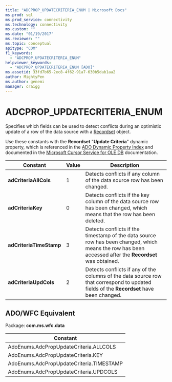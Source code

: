 ```yaml
---
title: "ADCPROP_UPDATECRITERIA_ENUM | Microsoft Docs"
ms.prod: sql
ms.prod_service: connectivity
ms.technology: connectivity
ms.custom: ""
ms.date: "01/19/2017"
ms.reviewer: ""
ms.topic: conceptual
apitype: "COM"
f1_keywords: 
  - "ADCPROP_UPDATECRITERIA_ENUM"
helpviewer_keywords: 
  - "ADCPROP_UPDATECRITERIA_ENUM [ADO]"
ms.assetid: 33fd7b65-2ec8-4f62-91a7-630b5dab1aa2
author: MightyPen
ms.author: genemi
manager: craigg
---
```

# ADCPROP_UPDATECRITERIA_ENUM
Specifies which fields can be used to detect conflicts during an optimistic update of a row of the data source with a [Recordset](../../../ado/reference/ado-api/recordset-object-ado.md) object.  
  
 Use these constants with the **Recordset** "**Update Criteria**" dynamic property, which is referenced in the [ADO Dynamic Property Index](../../../ado/reference/ado-api/ado-dynamic-property-index.md) and documented in the [Microsoft Cursor Service for OLE DB](../../../ado/guide/appendixes/microsoft-cursor-service-for-ole-db-ado-service-component.md) documentation.  
  
|Constant|Value|Description|  
|--------------|-----------|-----------------|  
|**adCriteriaAllCols**|1|Detects conflicts if any column of the data source row has been changed.|  
|**adCriteriaKey**|0|Detects conflicts if the key column of the data source row has been changed, which means that the row has been deleted.|  
|**adCriteriaTimeStamp**|3|Detects conflicts if the timestamp of the data source row has been changed, which means the row has been accessed after the **Recordset** was obtained.|  
|**adCriteriaUpdCols**|2|Detects conflicts if any of the columns of the data source row that correspond to updated fields of the **Recordset** have been changed.|  
  
## ADO/WFC Equivalent  
 Package: **com.ms.wfc.data**  
  
|Constant|  
|--------------|  
|AdoEnums.AdcPropUpdateCriteria.ALLCOLS|  
|AdoEnums.AdcPropUpdateCriteria.KEY|  
|AdoEnums.AdcPropUpdateCriteria.TIMESTAMP|  
|AdoEnums.AdcPropUpdateCriteria.UPDCOLS|

